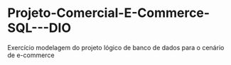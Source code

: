 # Projeto-Comercial-E-Commerce-SQL---DIO
Exercício modelagem do projeto lógico de banco de dados para o cenário de e-commerce
